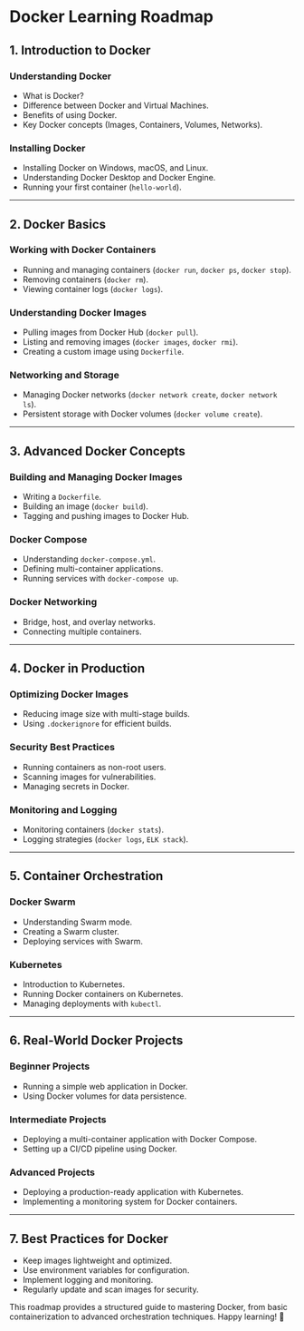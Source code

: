 # Docker Learning Roadmap

## **1. Introduction to Docker**

### **Understanding Docker**
- What is Docker?
- Difference between Docker and Virtual Machines.
- Benefits of using Docker.
- Key Docker concepts (Images, Containers, Volumes, Networks).

### **Installing Docker**
- Installing Docker on Windows, macOS, and Linux.
- Understanding Docker Desktop and Docker Engine.
- Running your first container (`hello-world`).

---

## **2. Docker Basics**

### **Working with Docker Containers**
- Running and managing containers (`docker run`, `docker ps`, `docker stop`).
- Removing containers (`docker rm`).
- Viewing container logs (`docker logs`).

### **Understanding Docker Images**
- Pulling images from Docker Hub (`docker pull`).
- Listing and removing images (`docker images`, `docker rmi`).
- Creating a custom image using `Dockerfile`.

### **Networking and Storage**
- Managing Docker networks (`docker network create`, `docker network ls`).
- Persistent storage with Docker volumes (`docker volume create`).

---

## **3. Advanced Docker Concepts**

### **Building and Managing Docker Images**
- Writing a `Dockerfile`.
- Building an image (`docker build`).
- Tagging and pushing images to Docker Hub.

### **Docker Compose**
- Understanding `docker-compose.yml`.
- Defining multi-container applications.
- Running services with `docker-compose up`.

### **Docker Networking**
- Bridge, host, and overlay networks.
- Connecting multiple containers.

---

## **4. Docker in Production**

### **Optimizing Docker Images**
- Reducing image size with multi-stage builds.
- Using `.dockerignore` for efficient builds.

### **Security Best Practices**
- Running containers as non-root users.
- Scanning images for vulnerabilities.
- Managing secrets in Docker.

### **Monitoring and Logging**
- Monitoring containers (`docker stats`).
- Logging strategies (`docker logs`, `ELK stack`).

---

## **5. Container Orchestration**

### **Docker Swarm**
- Understanding Swarm mode.
- Creating a Swarm cluster.
- Deploying services with Swarm.

### **Kubernetes**
- Introduction to Kubernetes.
- Running Docker containers on Kubernetes.
- Managing deployments with `kubectl`.

---

## **6. Real-World Docker Projects**

### **Beginner Projects**
- Running a simple web application in Docker.
- Using Docker volumes for data persistence.

### **Intermediate Projects**
- Deploying a multi-container application with Docker Compose.
- Setting up a CI/CD pipeline using Docker.

### **Advanced Projects**
- Deploying a production-ready application with Kubernetes.
- Implementing a monitoring system for Docker containers.

---

## **7. Best Practices for Docker**
- Keep images lightweight and optimized.
- Use environment variables for configuration.
- Implement logging and monitoring.
- Regularly update and scan images for security.

This roadmap provides a structured guide to mastering Docker, from basic containerization to advanced orchestration techniques. Happy learning! 🚀
